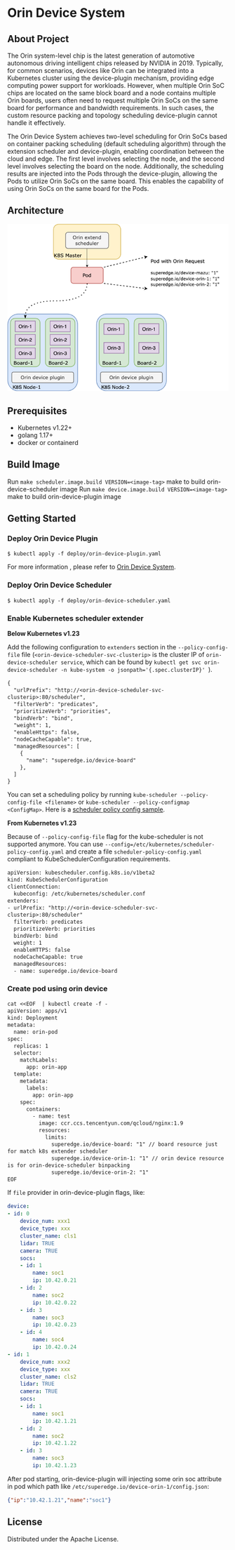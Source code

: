 # Orin Device System

## About Project

The Orin system-level chip is the latest generation of automotive autonomous driving intelligent chips released by NVIDIA in 2019. Typically, for common scenarios, devices like Orin can be integrated into a Kubernetes cluster using the device-plugin mechanism, providing edge computing power support for workloads. However, when multiple Orin SoC chips are located on the same block board and a node contains multiple Orin boards, users often need to request multiple Orin SoCs on the same board for performance and bandwidth requirements. In such cases, the custom resource packing and topology scheduling device-plugin cannot handle it effectively.

The Orin Device System achieves two-level scheduling for Orin SoCs based on container packing scheduling (default scheduling algorithm) through the extension scheduler and device-plugin, enabling coordination between the cloud and edge. The first level involves selecting the node, and the second level involves selecting the board on the node. Additionally, the scheduling results are injected into the Pods through the device-plugin, allowing the Pods to utilize Orin SoCs on the same board. This enables the capability of using Orin SoCs on the same board for the Pods.

## Architecture
![arch](./docs/img/orinarch.png)


## Prerequisites

- Kubernetes v1.22+
- golang 1.17+
- docker or containerd

## Build Image

Run `make scheduler.image.build VERSION=<image-tag>` make to build orin-device-scheduler image
Run `make device.image.build VERSION=<image-tag>` make to build orin-device-plugin image

## Getting Started

### Deploy Orin Device Plugin
```
$ kubectl apply -f deploy/orin-device-plugin.yaml
```
For more information , please refer to [Orin Device System](https://github.com/superedge/orin-device-system).

### Deploy Orin Device Scheduler
```
$ kubectl apply -f deploy/orin-device-scheduler.yaml
```

### Enable Kubernetes scheduler extender

**Below Kubernetes v1.23**

Add the following configuration to `extenders` section in the `--policy-config-file` file (`<orin-device-scheduler-svc-clusterip>` is the cluster IP of `orin-device-scheduler service`, which can be found by `kubectl get svc orin-device-scheduler -n kube-system -o jsonpath='{.spec.clusterIP}' `).

```
{
  "urlPrefix": "http://<orin-device-scheduler-svc-clusterip>:80/scheduler",
  "filterVerb": "predicates",
  "prioritizeVerb": "priorities",
  "bindVerb": "bind",
  "weight": 1,
  "enableHttps": false,
  "nodeCacheCapable": true,
  "managedResources": [
    {
      "name": "superedge.io/device-board"
    },
  ]
}
```

You can set a scheduling policy by running `kube-scheduler --policy-config-file <filename>` or `kube-scheduler --policy-configmap <ConfigMap>`. Here is a [scheduler policy config sample](https://github.com/kubernetes/examples/blob/master/staging/scheduler-policy/scheduler-policy-config.json).

**From Kubernetes v1.23**

Because of `--policy-config-file` flag for the kube-scheduler is not supported anymore. You can use  `--config=/etc/kubernetes/scheduler-policy-config.yaml` and create a file `scheduler-policy-config.yaml` compliant to KubeSchedulerConfiguration requirements.

```
apiVersion: kubescheduler.config.k8s.io/v1beta2
kind: KubeSchedulerConfiguration
clientConnection:
  kubeconfig: /etc/kubernetes/scheduler.conf
extenders:
- urlPrefix: "http://<orin-device-scheduler-svc-clusterip>:80/scheduler"
  filterVerb: predicates
  prioritizeVerb: priorities
  bindVerb: bind
  weight: 1
  enableHTTPS: false
  nodeCacheCapable: true
  managedResources:
  - name: superedge.io/device-board
```

### Create pod using orin device

```
cat <<EOF  | kubectl create -f -
apiVersion: apps/v1
kind: Deployment
metadata:
  name: orin-pod
spec:
  replicas: 1
  selector:
    matchLabels:
      app: orin-app
  template:
    metadata:
      labels:
        app: orin-app
    spec:
      containers:
        - name: test
          image: ccr.ccs.tencentyun.com/qcloud/nginx:1.9
          resources:
            limits:
              superedge.io/device-board: "1" // board resource just for match k8s extender scheduler
              superedge.io/device-orin-1: "1" // orin device resource is for orin-device-scheduler binpacking
              superedge.io/device-orin-2: "1" 
EOF
```
If `file` provider in orin-device-plugin flags, like:
```yaml
device:
- id: 0
    device_num: xxx1
    device_type: xxx
    cluster_name: cls1
    lidar: TRUE
    camera: TRUE
    socs:
    - id: 1
        name: soc1
        ip: 10.42.0.21
    - id: 2
        name: soc2
        ip: 10.42.0.22
    - id: 3
        name: soc3
        ip: 10.42.0.23
    - id: 4
        name: soc4
        ip: 10.42.0.24
- id: 1
    device_num: xxx2
    device_type: xxx
    cluster_name: cls2
    lidar: TRUE
    camera: TRUE
    socs:
    - id: 1
        name: soc1
        ip: 10.42.1.21
    - id: 2
        name: soc2
        ip: 10.42.1.22
    - id: 3
        name: soc3
        ip: 10.42.1.23
```
After pod starting, orin-device-plugin will injecting some orin soc attribute in pod which path like `/etc/superedge.io/device-orin-1/config.json`:
```json
{"ip":"10.42.1.21","name":"soc1"}
```

## License

Distributed under the Apache License.